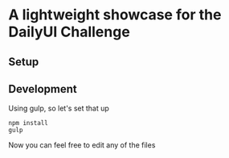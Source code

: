 # A lightweight showcase for the DailyUI Challenge

## Setup

## Development
Using gulp, so let's set that up

```
npm install
gulp
```
Now you can feel free to edit any of the files
